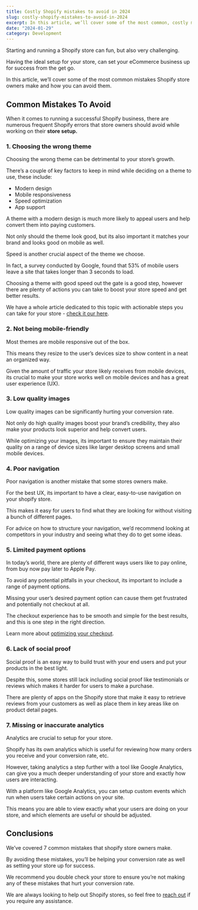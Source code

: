 ```yaml
---
title: Costly Shopify mistakes to avoid in 2024
slug: costly-shopify-mistakes-to-avoid-in-2024
excerpt: In this article, we’ll cover some of the most common, costly mistakes Shopify store owners make and how you can avoid them.
date: "2024-01-29"
category: Development
---
```


Starting and running a Shopify store can fun, but also very challenging.

Having the ideal setup for your store, can set your eCommerce business up for success from the get go.

In this article, we’ll cover some of the most common mistakes Shopify store owners make and how you can avoid them.

## Common Mistakes To Avoid

When it comes to running a successful Shopify business, there are numerous frequent Shopify errors that store owners should avoid while working on their **store setup.**

### 1. Choosing the wrong theme

Choosing the wrong theme can be detrimental to your store’s growth.

There’s a couple of key factors to keep in mind while deciding on a theme to use, these include:

-   Modern design
-   Mobile responsiveness
-   Speed optimization
-   App support

A theme with a modern design is much more likely to appeal users and help convert them into paying customers.

Not only should the theme look good, but its also important it matches your brand and looks good on mobile as well.

Speed is another crucial aspect of the theme we choose.

In fact, a survey conducted by Google, found that 53% of mobile users leave a site that takes longer than 3 seconds to load.

Choosing a theme with good speed out the gate is a good step, however there are plenty of actions you can take to boost your store speed and get better results.

We have a whole article dedicated to this topic with actionable steps you can take for your store - [check it our here](/posts/improve-your-shopify-store-speed).

### 2. Not being mobile-friendly

Most themes are mobile responsive out of the box.

This means they resize to the user’s devices size to show content in a neat an organized way.

Given the amount of traffic your store likely receives from mobile devices, its crucial to make your store works well on mobile devices and has a great user experience (UX).

### 3. Low quality images

Low quality images can be significantly hurting your conversion rate.

Not only do high quality images boost your brand’s credibility, they also make your products look superior and help convert users.

While optimizing your images, its important to ensure they maintain their quality on a range of device sizes like larger desktop screens and small mobile devices.

### 4. Poor navigation

Poor navigation is another mistake that some stores owners make.

For the best UX, its important to have a clear, easy-to-use navigation on your shopify store.

This makes it easy for users to find what they are looking for without visiting a bunch of different pages.

For advice on how to structure your navigation, we’d recommend looking at competitors in your industry and seeing what they do to get some ideas.

### 5. Limited payment options

In today’s world, there are plenty of different ways users like to pay online, from buy now pay later to Apple Pay.

To avoid any potential pitfalls in your checkout, its important to include a range of payment options.

Missing your user’s desired payment option can cause them get frustrated and potentially not checkout at all.

The checkout experience has to be smooth and simple for the best results, and this is one step in the right direction.

Learn more about [optimizing your checkout](/posts/best-practices-for-your-ecommerce-checkout).

### 6. Lack of social proof

Social proof is an easy way to build trust with your end users and put your products in the best light.

Despite this, some stores still lack including social proof like testimonials or reviews which makes it harder for users to make a purchase.

There are plenty of apps on the Shopify store that make it easy to retrieve reviews from your customers as well as place them in key areas like on product detail pages.

### 7. Missing or inaccurate analytics

Analytics are crucial to setup for your store.

Shopify has its own analytics which is useful for reviewing how many orders you receive and your conversion rate, etc.

However, taking analytics a step further with a tool like Google Analytics, can give you a much deeper understanding of your store and exactly how users are interacting.

With a platform like Google Analytics, you can setup custom events which run when users take certain actions on your site.

This means you are able to view exactly what your users are doing on your store, and which elements are useful or should be adjusted.

## Conclusions

We’ve covered 7 common mistakes that shopify store owners make.

By avoiding these mistakes, you’ll be helping your conversion rate as well as setting your store up for success.

We recommend you double check your store to ensure you’re not making any of these mistakes that hurt your conversion rate.

We are always looking to help out Shopify stores, so feel free to [reach out](/contact) if you require any assistance.
